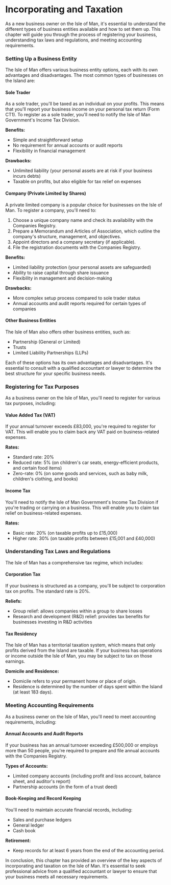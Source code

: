 # Incorporating and Taxation


As a new business owner on the Isle of Man, it's essential to understand the different types of business entities available and how to set them up. 
This chapter will guide you through the process of registering your business, understanding tax laws and regulations, and meeting accounting requirements.

### Setting Up a Business Entity

The Isle of Man offers various business entity options, each with its own advantages and disadvantages. The most common types of businesses on the Island are:

#### Sole Trader

As a sole trader, you'll be taxed as an individual on your profits. 
This means that you'll report your business income on your personal tax return (Form CT1). 
To register as a sole trader, you'll need to notify the Isle of Man Government's Income Tax Division.

**Benefits:**

* Simple and straightforward setup
* No requirement for annual accounts or audit reports
* Flexibility in financial management

**Drawbacks:**

* Unlimited liability (your personal assets are at risk if your business incurs debts)
* Taxable on profits, but also eligible for tax relief on expenses

#### Company (Private Limited by Shares)

A private limited company is a popular choice for businesses on the Isle of Man. To register a company, you'll need to:

1. Choose a unique company name and check its availability with the Companies Registry.
2. Prepare a Memorandum and Articles of Association, which outline the company's structure, management, and objectives.
3. Appoint directors and a company secretary (if applicable).
4. File the registration documents with the Companies Registry.

**Benefits:**

* Limited liability protection (your personal assets are safeguarded)
* Ability to raise capital through share issuance
* Flexibility in management and decision-making

**Drawbacks:**

* More complex setup process compared to sole trader status
* Annual accounts and audit reports required for certain types of companies

#### Other Business Entities

The Isle of Man also offers other business entities, such as:

* Partnership (General or Limited)
* Trusts
* Limited Liability Partnerships (LLPs)

Each of these options has its own advantages and disadvantages. It's essential to consult with a qualified accountant or lawyer to determine the best structure for your specific business needs.

### Registering for Tax Purposes

As a business owner on the Isle of Man, you'll need to register for various tax purposes, including:

#### Value Added Tax (VAT)

If your annual turnover exceeds £83,000, you're required to register for VAT. This will enable you to claim back any VAT paid on business-related expenses.

**Rates:**

* Standard rate: 20%
* Reduced rate: 5% (on children's car seats, energy-efficient products, and certain food items)
* Zero-rate: 0% (on some goods and services, such as baby milk, children's clothing, and books)

#### Income Tax

You'll need to notify the Isle of Man Government's Income Tax Division if you're trading or carrying on a business. This will enable you to claim tax relief on business-related expenses.

**Rates:**

* Basic rate: 20% (on taxable profits up to £15,000)
* Higher rate: 30% (on taxable profits between £15,001 and £40,000)

### Understanding Tax Laws and Regulations

The Isle of Man has a comprehensive tax regime, which includes:

#### Corporation Tax

If your business is structured as a company, you'll be subject to corporation tax on profits. The standard rate is 20%.

**Reliefs:**

* Group relief: allows companies within a group to share losses
* Research and development (R&D) relief: provides tax benefits for businesses investing in R&D activities

#### Tax Residency

The Isle of Man has a territorial taxation system, which means that only profits derived from the Island are taxable. If your business has operations or income outside the Isle of Man, you may be subject to tax on those earnings.

**Domicile and Residence:**

* Domicile refers to your permanent home or place of origin.
* Residence is determined by the number of days spent within the Island (at least 183 days).

### Meeting Accounting Requirements

As a business owner on the Isle of Man, you'll need to meet accounting requirements, including:

#### Annual Accounts and Audit Reports

If your business has an annual turnover exceeding £500,000 or employs more than 50 people, you're required to prepare and file annual accounts with the Companies Registry.

**Types of Accounts:**

* Limited company accounts (including profit and loss account, balance sheet, and auditor's report)
* Partnership accounts (in the form of a trust deed)

#### Book-Keeping and Record Keeping

You'll need to maintain accurate financial records, including:

* Sales and purchase ledgers
* General ledger
* Cash book

**Retirement:**

* Keep records for at least 6 years from the end of the accounting period.

In conclusion, this chapter has provided an overview of the key aspects of incorporating and taxation on the Isle of Man. It's essential to seek professional advice from a qualified accountant or lawyer to ensure that your business meets all necessary requirements.